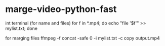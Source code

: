 # marge-video-python-fast
int terminal (for name and files)
for f in *.mp4; do echo "file '$f'" >> mylist.txt; done

for marging files 
ffmpeg -f concat -safe 0 -i mylist.txt -c copy output.mp4
